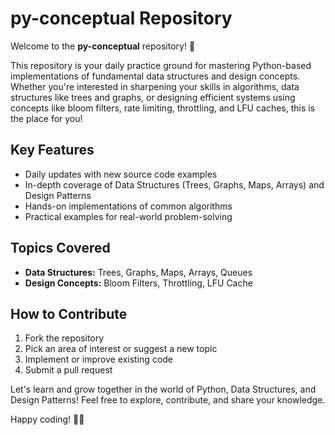 # py-conceptual Repository

Welcome to the **py-conceptual** repository! 🚀

This repository is your daily practice ground for mastering Python-based implementations of fundamental data structures and design concepts. Whether you're interested in sharpening your skills in algorithms, data structures like trees and graphs, or designing efficient systems using concepts like bloom filters, rate limiting, throttling, and LFU caches, this is the place for you!

## Key Features
- Daily updates with new source code examples
- In-depth coverage of Data Structures (Trees, Graphs, Maps, Arrays) and Design Patterns
- Hands-on implementations of common algorithms
- Practical examples for real-world problem-solving

## Topics Covered
- **Data Structures:** Trees, Graphs, Maps, Arrays, Queues
- **Design Concepts:** Bloom Filters, Throttling, LFU Cache

## How to Contribute
1. Fork the repository
2. Pick an area of interest or suggest a new topic
3. Implement or improve existing code
4. Submit a pull request

Let's learn and grow together in the world of Python, Data Structures, and Design Patterns! Feel free to explore, contribute, and share your knowledge.

Happy coding! 🐍🧠
